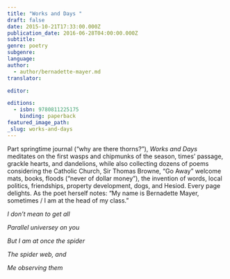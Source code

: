 ```yaml
---
title: "Works and Days "
draft: false
date: 2015-10-21T17:33:00.000Z
publication_date: 2016-06-28T04:00:00.000Z
subtitle:
genre: poetry
subgenre:
language:
author:
  - author/bernadette-mayer.md
translator:

editor:

editions:
  - isbn: 9780811225175
    binding: paperback
featured_image_path:
_slug: works-and-days
---
```


Part springtime journal (“why are there thorns?”), _Works and Days_ meditates on the first wasps and chipmunks of the season, times’ passage, grackle hearts, and dandelions, while also collecting dozens of poems considering the Catholic Church, Sir Thomas Browne, “Go Away” welcome mats, books, floods (“never of dollar money”), the invention of words, local politics, friendships, property development, dogs, and Hesiod. Every page delights. As the poet herself notes: “My name is Bernadette Mayer, sometimes / I am at the head of my class.”

_I don’t mean to get all_

_Parallel universey on you_

_But I am at once the spider_

_The spider web, and_

_Me observing them_

